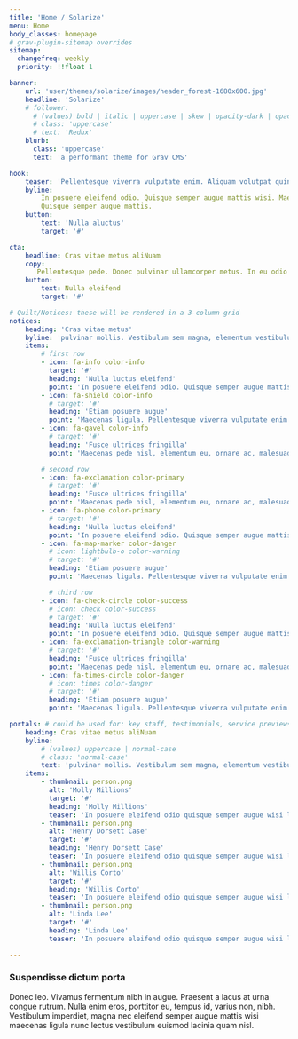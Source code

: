 ```yaml
---
title: 'Home / Solarize'
menu: Home
body_classes: homepage
# grav-plugin-sitemap overrides
sitemap:
  changefreq: weekly
  priority: !!float 1

banner:
    url: 'user/themes/solarize/images/header_forest-1680x600.jpg'
    headline: 'Solarize'
    # follower:
      # (values) bold | italic | uppercase | skew | opacity-dark | opacity-light
      # class: 'uppercase'
      # text: 'Redux'
    blurb:
      class: 'uppercase'
      text: 'a performant theme for Grav CMS'

hook:
    teaser: 'Pellentesque viverra vulputate enim. Aliquam volutpat quintesse.'
    byline:
        In posuere eleifend odio. Quisque semper augue mattis wisi. Maecenas ligula. Pellentesque viverra vulputate enim. Donec pulvinar ullamcorper metus.
        Quisque semper augue mattis.
    button:
        text: 'Nulla aluctus'
        target: '#'

cta:
    headline: Cras vitae metus aliNuam
    copy:
       Pellentesque pede. Donec pulvinar ullamcorper metus. In eu odio at lectus pulvinar      mollis.  Vestibulum sem magna, elementum vestibulum arcu.
    button:
        text: Nulla eleifend
        target: '#'

# Quilt/Notices: these will be rendered in a 3-column grid
notices:
    heading: 'Cras vitae metus'
    byline: 'pulvinar mollis. Vestibulum sem magna, elementum vestibulum arcu.'
    items:
        # first row
        - icon: fa-info color-info
          target: '#'
          heading: 'Nulla luctus eleifend'
          point: 'In posuere eleifend odio. Quisque semper augue mattis wisi. Maecenas ligula pellentesque.'
        - icon: fa-shield color-info
          # target: '#'
          heading: 'Etiam posuere augue'
          point: 'Maecenas ligula. Pellentesque viverra vulputate enim. Aliquam erat volutpat liguala.'
        - icon: fa-gavel color-info
          # target: '#'
          heading: 'Fusce ultrices fringilla'
          point: 'Maecenas pede nisl, elementum eu, ornare ac, malesuada at, erat. Proin gravida orci porttitor.'

        # second row
        - icon: fa-exclamation color-primary
          # target: '#'
          heading: 'Fusce ultrices fringilla'
          point: 'Maecenas pede nisl, elementum eu, ornare ac, malesuada at, erat. Proin gravida orci porttitor.'
        - icon: fa-phone color-primary
          # target: '#'
          heading: 'Nulla luctus eleifend'
          point: 'In posuere eleifend odio. Quisque semper augue mattis wisi. Maecenas ligula pellentesque.'
        - icon: fa-map-marker color-danger        
          # icon: lightbulb-o color-warning
          # target: '#'
          heading: 'Etiam posuere augue'
          point: 'Maecenas ligula. Pellentesque viverra vulputate enim. Aliquam erat volutpat liguala.'

          # third row
        - icon: fa-check-circle color-success
          # icon: check color-success
          # target: '#'
          heading: 'Nulla luctus eleifend'
          point: 'In posuere eleifend odio. Quisque semper augue mattis wisi. Maecenas ligula pellentesque.'
        - icon: fa-exclamation-triangle color-warning
          # target: '#'
          heading: 'Fusce ultrices fringilla'
          point: 'Maecenas pede nisl, elementum eu, ornare ac, malesuada at, erat. Proin gravida orci porttitor.'
        - icon: fa-times-circle color-danger
          # icon: times color-danger
          # target: '#'
          heading: 'Etiam posuere augue'
          point: 'Maecenas ligula. Pellentesque viverra vulputate enim. Aliquam erat volutpat liguala.'

portals: # could be used for: key staff, testimonials, service previews, ...
    heading: Cras vitae metus aliNuam
    byline:
        # (values) uppercase | normal-case
        # class: 'normal-case'
        text: 'pulvinar mollis. Vestibulum sem magna, elementum vestibulum arcu.'
    items:
        - thumbnail: person.png
          alt: 'Molly Millions'
          target: '#'
          heading: 'Molly Millions'
          teaser: 'In posuere eleifend odio quisque semper augue wisi ligula.'
        - thumbnail: person.png
          alt: 'Henry Dorsett Case'
          target: '#'
          heading: 'Henry Dorsett Case'
          teaser: 'In posuere eleifend odio quisque semper augue wisi ligula.'
        - thumbnail: person.png
          alt: 'Willis Corto'
          target: '#'
          heading: 'Willis Corto'
          teaser: 'In posuere eleifend odio quisque semper augue wisi ligula.'
        - thumbnail: person.png
          alt: 'Linda Lee'
          target: '#'
          heading: 'Linda Lee'
          teaser: 'In posuere eleifend odio quisque semper augue wisi ligula.'

---
```


### Suspendisse dictum porta

Donec leo. Vivamus fermentum nibh in augue. Praesent a lacus at urna congue rutrum. Nulla enim eros, porttitor eu, tempus id, varius non, nibh. Vestibulum imperdiet, magna nec eleifend semper augue mattis wisi maecenas ligula nunc lectus vestibulum euismod lacinia quam nisl.